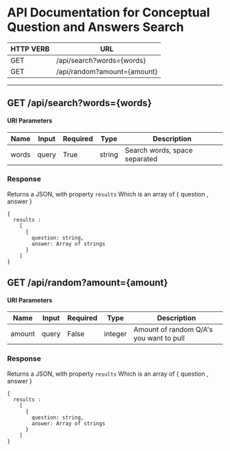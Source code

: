 # API Documentation for Conceptual Question and Answers Search

| HTTP VERB | URL |
| --- | ---|
| GET | /api/search?words={words}|
| GET | /api/random?amount={amount} | 
---
## GET /api/search?words={words}
#### URI Parameters
| Name | Input | Required | Type | Description |
| --- | --- | --- | --- | --- |
| words | query | True | string | Search words, space separated

### Response

Returns a JSON, with property `results`
Which is an array of { question , answer 
}
```
{
  results :  
    [
      { 
        question: string,
        answer: Array of strings
      }
    ]
}
```

## GET /api/random?amount={amount}
#### URI Parameters
| Name | Input | Required | Type | Description |
| --- | --- | --- | --- | --- |
| amount | query | False | integer | Amount of random Q/A's you want to pull

### Response

Returns a JSON, with property `results`
Which is an array of { question , answer 
}
```
{
  results :  
    [
      { 
        question: string,
        answer: Array of strings
      }
    ]
}